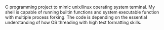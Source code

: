 C programming project to mimic unix/linux operating system terminal. My shell is capable of running builtin functions and system executable function with multiple process forking. The code is depending on the essential understanding of how OS threading with high text formatting skills.
